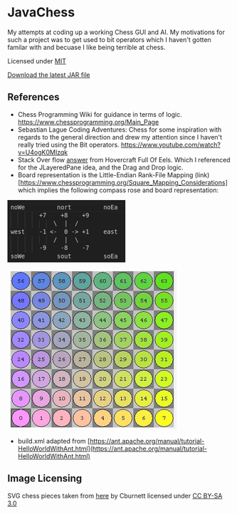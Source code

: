# JavaChess

My attempts at coding up a working Chess GUI and AI.
My motivations for such a project was to get used to bit operators which I haven't gotten familar with and becuase I like being terrible at chess.

Licensed under [MIT](https://github.com/notbeckhamster/JavaChess/blob/main/LICENSE)

[Download the latest JAR file](https://github.com/notbeckhamster/JavaChess/actions/artifacts/runID)

## References
* Chess Programming Wiki for guidance in terms of logic. https://www.chessprogramming.org/Main_Page
* Sebastian Lague Coding Adventures: Chess for some inspiration with regards to the general direction and drew my attention since I haven't really tried using the Bit operators. 
https://www.youtube.com/watch?v=U4ogK0MIzqk
* Stack Over flow [answer](https://stackoverflow.com/a/4687759) from Hovercraft Full Of Eels. Which I referenced for the JLayeredPane idea, and the Drag and Drop logic.
* Board representation is the Little-Endian Rank-File Mapping (link)[https://www.chessprogramming.org/Square_Mapping_Considerations] which implies the following compass rose and board representation:

![compass rose](compassRose.png)


![chess board map](chessBoardMap.png)

* build.xml adapted from [https://ant.apache.org/manual/tutorial-HelloWorldWithAnt.html](https://ant.apache.org/manual/tutorial-HelloWorldWithAnt.html)
## Image Licensing
SVG chess pieces taken from [here](https://commons.wikimedia.org/wiki/Category:SVG_chess_pieces) by Cburnett licensed under [CC BY-SA 3.0](https://creativecommons.org/licenses/by-sa/3.0/)